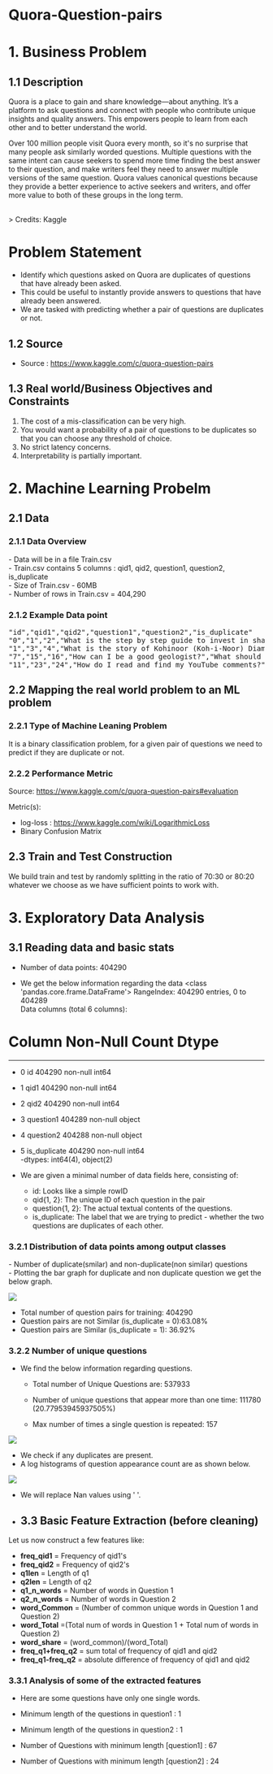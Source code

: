# Quora-Question-pairs

<h1> 1. Business Problem </h1>

<h2> 1.1 Description </h2>

<p>Quora is a place to gain and share knowledge—about anything. It’s a platform to ask questions and connect with people who contribute unique insights and quality answers. This empowers people to learn from each other and to better understand the world.</p>
<p>
Over 100 million people visit Quora every month, so it's no surprise that many people ask similarly worded questions. Multiple questions with the same intent can cause seekers to spend more time finding the best answer to their question, and make writers feel they need to answer multiple versions of the same question. Quora values canonical questions because they provide a better experience to active seekers and writers, and offer more value to both of these groups in the long term.
</p>
<br>
> Credits: Kaggle 

  # Problem Statement<br>
- Identify which questions asked on Quora are duplicates of questions that have already been asked. <br>
- This could be useful to instantly provide answers to questions that have already been answered. <br>
- We are tasked with predicting whether a pair of questions are duplicates or not. <br>

<h2> 1.2 Source</h2>

- Source : https://www.kaggle.com/c/quora-question-pairs

<h2>1.3 Real world/Business Objectives and Constraints </h2>

1. The cost of a mis-classification can be very high.
2. You would want a probability of a pair of questions to be duplicates so that you can choose any threshold of choice.
3. No strict latency concerns.
4. Interpretability is partially important.

<h1>2. Machine Learning Probelm </h1>

<h2> 2.1 Data </h2>

<h3> 2.1.1 Data Overview </h3>

<p> 
- Data will be in a file Train.csv <br>
- Train.csv contains 5 columns : qid1, qid2, question1, question2, is_duplicate <br>
- Size of Train.csv - 60MB <br>
- Number of rows in Train.csv = 404,290
</p>

<h3> 2.1.2 Example Data point </h3>

<pre>
"id","qid1","qid2","question1","question2","is_duplicate"
"0","1","2","What is the step by step guide to invest in share market in india?","What is the step by step guide to invest in share market?","0"
"1","3","4","What is the story of Kohinoor (Koh-i-Noor) Diamond?","What would happen if the Indian government stole the Kohinoor (Koh-i-Noor) diamond back?","0"
"7","15","16","How can I be a good geologist?","What should I do to be a great geologist?","1"
"11","23","24","How do I read and find my YouTube comments?","How can I see all my Youtube comments?","1"
</pre>

<h2> 2.2 Mapping the real world problem to an ML problem </h2>

<h3> 2.2.1 Type of Machine Leaning Problem </h3>

<p> It is a binary classification problem, for a given pair of questions we need to predict if they are duplicate or not. </p>

<h3> 2.2.2 Performance Metric </h3>

Source: https://www.kaggle.com/c/quora-question-pairs#evaluation

Metric(s): 
* log-loss : https://www.kaggle.com/wiki/LogarithmicLoss
* Binary Confusion Matrix

<h2> 2.3 Train and Test Construction </h2>

<p>  </p>
<p> We build train and test by randomly splitting in the ratio of 70:30 or 80:20 whatever we choose as we have sufficient points to work with. </p>

<h1>3. Exploratory Data Analysis </h1>

<h2> 3.1 Reading data and basic stats </h2>

- Number of data points: 404290<br>

- We get the below information regarding the data
 <class 'pandas.core.frame.DataFrame'>
RangeIndex: 404290 entries, 0 to 404289 <br>
Data columns (total 6 columns):<br>
 #   Column         Non-Null Count    Dtype <br>
---  ------         --------------    ----- 
- 0   id             404290 non-null  int64 <br>
- 1   qid1           404290 non-null  int64 <br>
- 2   qid2           404290 non-null  int64 <br>
- 3   question1      404289 non-null  object<br>
- 4   question2      404288 non-null  object<br>
- 5   is_duplicate   404290 non-null  int64 <br>
-dtypes: int64(4), object(2)<br>

- We are given a minimal number of data fields here, consisting of:<br>

  - id:  Looks like a simple rowID<br>
  - qid{1, 2}:  The unique ID of each question in the pair<br>
  - question{1, 2}:  The actual textual contents of the questions.<br>
  - is_duplicate:  The label that we are trying to predict - whether the two questions are duplicates of each other.<br>
  
 <h3> 3.2.1 Distribution of data points among output classes</h3>
- Number of duplicate(smilar) and non-duplicate(non similar) questions<br>
- Plotting the bar graph for duplicate and non duplicate question we get the below graph.

![](Capture1.PNG)

- Total number of question pairs for training:  404290<br>
- Question pairs are not Similar (is_duplicate = 0):63.08%<br>
- Question pairs are Similar (is_duplicate = 1): 36.92%<br>

<h3> 3.2.2 Number of unique questions </h3>

- We find the below information regarding questions.<br>

  - Total number of  Unique Questions are: 537933<br>

  - Number of unique questions that appear more than one time: 111780 (20.77953945937505%)<br>

  - Max number of times a single question is repeated: 157<br>

![](Capture2.PNG)

- We check if any duplicates are present.<br>
- A log histograms of question appearance count  are as shown below.<br>


![](Capture3.PNG)

- We will replace Nan values using ' '.<br>

- <h2>3.3 Basic Feature Extraction (before cleaning) </h2>


Let us now construct a few features like:<br>
 - ____freq_qid1____ = Frequency of qid1's
 - ____freq_qid2____ = Frequency of qid2's 
 - ____q1len____ = Length of q1
 - ____q2len____ = Length of q2
 - ____q1_n_words____ = Number of words in Question 1
 - ____q2_n_words____ = Number of words in Question 2
 - ____word_Common____ = (Number of common unique words in Question 1 and Question 2)
 - ____word_Total____ =(Total num of words in Question 1 + Total num of words in Question 2)
 - ____word_share____ = (word_common)/(word_Total)
 - ____freq_q1+freq_q2____ = sum total of frequency of qid1 and qid2 
 - ____freq_q1-freq_q2____ = absolute difference of frequency of qid1 and qid2 
 
 <h3> 3.3.1 Analysis of some of the extracted features </h3>
 
 - Here are some questions have only one single words.
 
 - Minimum length of the questions in question1 :  1<br>
 - Minimum length of the questions in question2 :  1<br>
 - Number of Questions with minimum length [question1] : 67<br>
 - Number of Questions with minimum length [question2] : 24<br>
